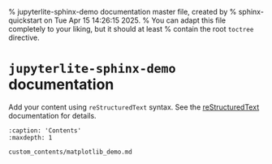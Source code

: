 % jupyterlite-sphinx-demo documentation master file, created by
% sphinx-quickstart on Tue Apr 15 14:26:15 2025.
% You can adapt this file completely to your liking, but it should at least
% contain the root `toctree` directive.

# `jupyterlite-sphinx-demo` documentation

Add your content using `reStructuredText` syntax. See the
[reStructuredText](https://www.sphinx-doc.org/en/master/usage/restructuredtext/index.html)
documentation for details.

```{toctree}
:caption: 'Contents'
:maxdepth: 1

custom_contents/matplotlib_demo.md
```
